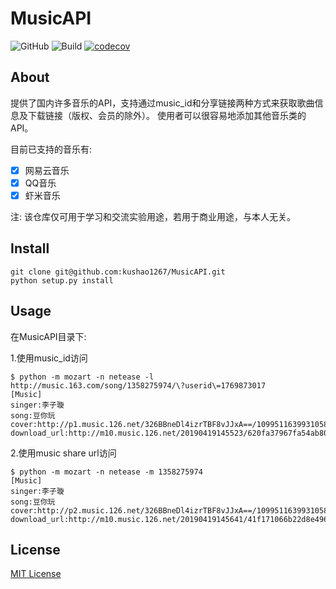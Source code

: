 # MusicAPI
![GitHub](https://img.shields.io/github/license/kushao1267/MusicAPI.svg)
![Build](https://travis-ci.org/kushao1267/MusicAPI.svg?branch=master)
[![codecov](https://codecov.io/gh/kushao1267/MusicAPI/branch/master/graph/badge.svg)](https://codecov.io/gh/kushao1267/MusicAPI)


## About
提供了国内许多音乐的API，支持通过music_id和分享链接两种方式来获取歌曲信息及下载链接（版权、会员的除外）。
使用者可以很容易地添加其他音乐类的API。

目前已支持的音乐有:
- [x] 网易云音乐
- [x] QQ音乐
- [x] 虾米音乐

注: 该仓库仅可用于学习和交流实验用途，若用于商业用途，与本人无关。


## Install
```
git clone git@github.com:kushao1267/MusicAPI.git
python setup.py install
```


## Usage
在MusicAPI目录下:

1.使用music_id访问

```
$ python -m mozart -n netease -l http://music.163.com/song/1358275974/\?userid\=1769873017
[Music]
singer:李子璇
song:豆你玩
cover:http://p1.music.126.net/326BBneDl4izrTBF8vJJxA==/109951163993105848.jpg
download_url:http://m10.music.126.net/20190419145523/620fa37967fa54ab80c9987dbaba8e4a/ymusic/045d/0e5d/0553/37a1dc7beb972befb40629f085a5eb39.mp3
```

2.使用music share url访问

```
$ python -m mozart -n netease -m 1358275974
[Music]
singer:李子璇
song:豆你玩
cover:http://p2.music.126.net/326BBneDl4izrTBF8vJJxA==/109951163993105848.jpg
download_url:http://m10.music.126.net/20190419145641/41f171066b22d8e496b63ff67c6ca429/ymusic/045d/0e5d/0553/37a1dc7beb972befb40629f085a5eb39.mp3
```

## License
[MIT License](https://github.com/kushao1267/facade/blob/master/LICENSE)
